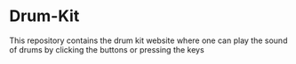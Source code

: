 # Drum-Kit
This repository contains the drum kit website where one can play the sound of drums by clicking the buttons or pressing the keys
